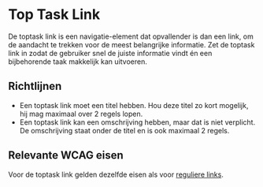 # Top Task Link

De toptask link is een navigatie-element dat opvallender is dan een link, om de aandacht te trekken voor de meest belangrijke informatie.
Zet de toptask link in zodat de gebruiker snel de juiste informatie vindt én een bijbehorende taak makkelijk kan uitvoeren.

## Richtlijnen

- Een toptask link moet een titel hebben. Hou deze titel zo kort mogelijk, hij mag maximaal over 2 regels lopen.
- Een toptask link kan een omschrijving hebben, maar dat is niet verplicht. De omschrijving staat onder de titel en is ook maximaal 2 regels.

## Relevante WCAG eisen

Voor de toptask link gelden dezelfde eisen als voor [reguliere links](https://amsterdam.github.io/design-system/?path=/docs/react_navigation-link--docs).

